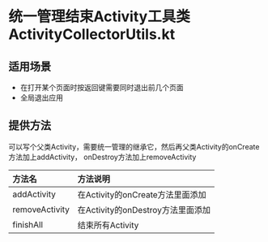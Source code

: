 # 统一管理结束Activity工具类ActivityCollectorUtils.kt

## 适用场景
- 在打开某个页面时按返回键需要同时退出前几个页面
- 全局退出应用

## 提供方法
可以写个父类Activity，需要统一管理的继承它，然后再父类Activity的onCreate方法加上addActivity，
onDestroy方法加上removeActivity

|方法名|方法说明|
|:---|:---|
|addActivity|在Activity的onCreate方法里面添加|
|removeActivity|在Activity的onDestroy方法里面添加|
|finishAll|结束所有Activity|
